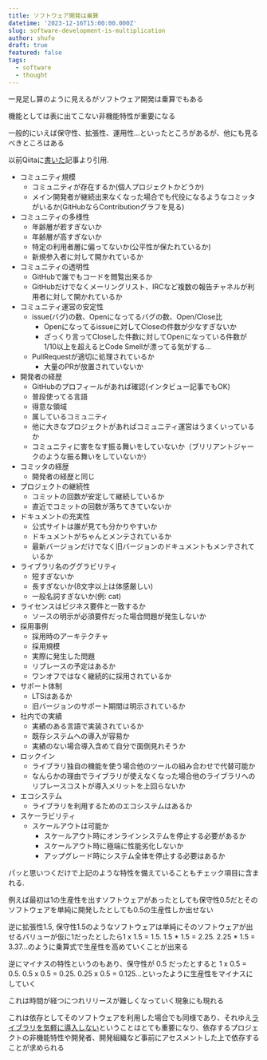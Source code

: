 ```yaml
---
title: ソフトウェア開発は乗算
datetime: '2023-12-16T15:00:00.000Z'
slug: software-development-is-multiplication
author: shufo
draft: true
featured: false
tags:
  - software
  - thought
---
```


一見足し算のように見えるがソフトウェア開発は乗算でもある

機能としては表に出てこない非機能特性が重要になる

一般的にいえば保守性、拡張性、運用性…といったところがあるが、他にも見るべきところはある

以前Qiitaに[書いた](https://qiita.com/shufo/items/a4021ed4186a14e0d499)記事より引用.

* コミュニティ規模
  * コミュニティが存在するか(個人プロジェクトかどうか)
  * メイン開発者が継続出来なくなった場合でも代役になるようなコミッタがいるか(GitHubならContributionグラフを見る)
* コミュニティの多様性
  * 年齢層が若すぎないか
  * 年齢層が高すぎないか
  * 特定の利用者層に偏ってないか(公平性が保たれているか)
  * 新規参入者に対して開かれているか
* コミュニティの透明性
  * GitHubで誰でもコードを閲覧出来るか
  * GitHubだけでなくメーリングリスト、IRCなど複数の報告チャネルが利用者に対して開かれているか
* コミュニティ運営の安定性
  * issue(バグ)の数、Openになってるバグの数、Open/Close比
    * Openになってるissueに対してCloseの件数が少なすぎないか
    * ざっくり言ってCloseした件数に対してOpenになっている件数が1/10以上を超えるとCode Smellが漂ってる気がする…
  * PullRequestが適切に処理されているか
    * 大量のPRが放置されていないか
* 開発者の経歴
  * GitHubのプロフィールがあれば確認(インタビュー記事でもOK)
  * 普段使ってる言語
  * 得意な領域
  * 属しているコミュニティ
  * 他に大きなプロジェクトがあればコミュニティ運営はうまくいっているか
  * コミュニティに害をなす振る舞いをしていないか（ブリリアントジャークのような振る舞いをしていないか）
* コミッタの経歴
  * 開発者の経歴と同じ
* プロジェクトの継続性
  * コミットの回数が安定して継続しているか
  * 直近でコミットの回数が落ちてきていないか
* ドキュメントの充実性
  * 公式サイトは誰が見ても分かりやすいか
  * ドキュメントがちゃんとメンテされているか
  * 最新バージョンだけでなく旧バージョンのドキュメントもメンテされているか
* ライブラリ名のググラビリティ
  * 短すぎないか
  * 長すぎないか(8文字以上は体感厳しい)
  * 一般名詞すぎないか(例: cat)
* ライセンスはビジネス要件と一致するか
  * ソースの明示が必須要件だった場合問題が発生しないか
* 採用事例
  * 採用時のアーキテクチャ
  * 採用規模
  * 実際に発生した問題
  * リプレースの予定はあるか
  * ワンオフではなく継続的に採用されているか
* サポート体制
  * LTSはあるか
  * 旧バージョンのサポート期間は明示されているか
* 社内での実績
  * 実績のある言語で実装されているか
  * 既存システムへの導入が容易か
  * 実績のない場合導入含めて自分で面倒見れそうか
* ロックイン
  * ライブラリ独自の機能を使う場合他のツールの組み合わせで代替可能か
  * なんらかの理由でライブラリが使えなくなった場合他のライブラリへのリプレースコストが導入メリットを上回らないか
* エコシステム
  * ライブラリを利用するためのエコシステムはあるか
* スケーラビリティ
  * スケールアウトは可能か
    * スケールアウト時にオンラインシステムを停止する必要があるか
    * スケールアウト時に極端に性能劣化しないか
    * アップグレード時にシステム全体を停止する必要はあるか

パッと思いつくだけで上記のような特性を備えていることもチェック項目に含まれる.

例えば最初は1の生産性を出すソフトウェアがあったとしても保守性0.5だとそのソフトウェアを単純に開発したとしても0.5の生産性しか出せない

逆に拡張性1.5, 保守性1.5のようなソフトウェアは単純にそのソフトウェアが出せるバリューが仮に1だったとしたら1 x 1.5 = 1.5. 1.5 \* 1.5 = 2.25. 2.25 \* 1.5 = 3.37...のように乗算式で生産性を高めていくことが出来る

逆にマイナスの特性というのもあり、保守性が 0.5 だったとすると 1 x 0.5 = 0.5. 0.5 x 0.5 = 0.25. 0.25 x 0.5 = 0.125...といったように生産性をマイナスにしていく

これは時間が経つにつれリリースが難しくなっていく現象にも現れる

これは依存としてそのソフトウェアを利用した場合でも同様であり、それゆえ[ライブラリを気軽に導入しない](https://sizu.me/ktsn/posts/v3n2rkzcckia "")ということはとても重要になり、依存するプロジェクトの非機能特性や開発者、開発組織など事前にアセスメントした上で依存することが求められる

